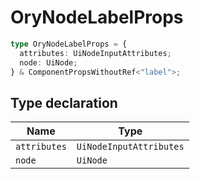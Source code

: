 # OryNodeLabelProps

```ts
type OryNodeLabelProps = {
  attributes: UiNodeInputAttributes;
  node: UiNode;
} & ComponentPropsWithoutRef<"label">;
```

## Type declaration

| Name | Type |
| ------ | ------ |
| `attributes` | `UiNodeInputAttributes` |
| `node` | `UiNode` |

